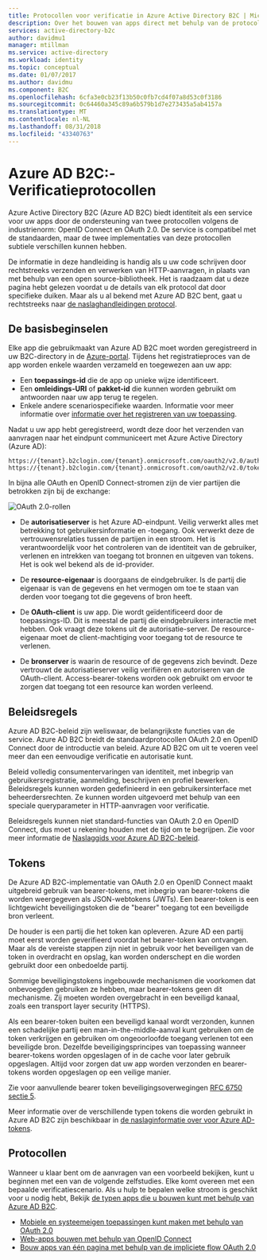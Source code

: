 ```yaml
---
title: Protocollen voor verificatie in Azure Active Directory B2C | Microsoft Docs
description: Over het bouwen van apps direct met behulp van de protocollen die worden ondersteund door Azure Active Directory B2C.
services: active-directory-b2c
author: davidmu1
manager: mtillman
ms.service: active-directory
ms.workload: identity
ms.topic: conceptual
ms.date: 01/07/2017
ms.author: davidmu
ms.component: B2C
ms.openlocfilehash: 6cfa3e0cb23f13b50c0fb7cd4f07a8d53c0f3186
ms.sourcegitcommit: 0c64460a345c89a6b579b1d7e273435a5ab4157a
ms.translationtype: MT
ms.contentlocale: nl-NL
ms.lasthandoff: 08/31/2018
ms.locfileid: "43340763"
---
```

# <a name="azure-ad-b2c-authentication-protocols"></a>Azure AD B2C:-Verificatieprotocollen
Azure Active Directory B2C (Azure AD B2C) biedt identiteit als een service voor uw apps door de ondersteuning van twee protocollen volgens de industrienorm: OpenID Connect en OAuth 2.0. De service is compatibel met de standaarden, maar de twee implementaties van deze protocollen subtiele verschillen kunnen hebben. 

De informatie in deze handleiding is handig als u uw code schrijven door rechtstreeks verzenden en verwerken van HTTP-aanvragen, in plaats van met behulp van een open source-bibliotheek. Het is raadzaam dat u deze pagina hebt gelezen voordat u de details van elk protocol dat door specifieke duiken. Maar als u al bekend met Azure AD B2C bent, gaat u rechtstreeks naar [de naslaghandleidingen protocol](#protocols).

<!-- TODO: Need link to libraries above -->

## <a name="the-basics"></a>De basisbeginselen
Elke app die gebruikmaakt van Azure AD B2C moet worden geregistreerd in uw B2C-directory in de [Azure-portal](https://portal.azure.com). Tijdens het registratieproces van de app worden enkele waarden verzameld en toegewezen aan uw app:

* Een **toepassings-id** die de app op unieke wijze identificeert.
* Een **omleidings-URI** of **pakket-id** die kunnen worden gebruikt om antwoorden naar uw app terug te regelen.
* Enkele andere scenariospecifieke waarden. Informatie voor meer informatie over [informatie over het registreren van uw toepassing](active-directory-b2c-app-registration.md).

Nadat u uw app hebt geregistreerd, wordt deze door het verzenden van aanvragen naar het eindpunt communiceert met Azure Active Directory (Azure AD):

```
https://{tenant}.b2clogin.com/{tenant}.onmicrosoft.com/oauth2/v2.0/authorize
https://{tenant}.b2clogin.com/{tenant}.onmicrosoft.com/oauth2/v2.0/token
```

In bijna alle OAuth en OpenID Connect-stromen zijn de vier partijen die betrokken zijn bij de exchange:

![OAuth 2.0-rollen](./media/active-directory-b2c-reference-protocols/protocols_roles.png)

* De **autorisatieserver** is het Azure AD-eindpunt. Veilig verwerkt alles met betrekking tot gebruikersinformatie en -toegang. Ook verwerkt deze de vertrouwensrelaties tussen de partijen in een stroom. Het is verantwoordelijk voor het controleren van de identiteit van de gebruiker, verlenen en intrekken van toegang tot bronnen en uitgeven van tokens. Het is ook wel bekend als de id-provider.

* De **resource-eigenaar** is doorgaans de eindgebruiker. Is de partij die eigenaar is van de gegevens en het vermogen om toe te staan van derden voor toegang tot die gegevens of bron heeft.

* De **OAuth-client** is uw app. Die wordt geïdentificeerd door de toepassings-ID. Dit is meestal de partij die eindgebruikers interactie met hebben. Ook vraagt deze tokens uit de autorisatie-server. De resource-eigenaar moet de client-machtiging voor toegang tot de resource te verlenen.

* De **bronserver** is waarin de resource of de gegevens zich bevindt. Deze vertrouwt de autorisatieserver veilig verifiëren en autoriseren van de OAuth-client. Access-bearer-tokens worden ook gebruikt om ervoor te zorgen dat toegang tot een resource kan worden verleend.

## <a name="policies"></a>Beleidsregels
Azure AD B2C-beleid zijn weliswaar, de belangrijkste functies van de service. Azure AD B2C breidt de standaardprotocollen OAuth 2.0 en OpenID Connect door de introductie van beleid. Azure AD B2C om uit te voeren veel meer dan een eenvoudige verificatie en autorisatie kunt. 

Beleid volledig consumentervaringen van identiteit, met inbegrip van gebruikersregistratie, aanmelding, beschrijven en profiel bewerken. Beleidsregels kunnen worden gedefinieerd in een gebruikersinterface met beheerdersrechten. Ze kunnen worden uitgevoerd met behulp van een speciale queryparameter in HTTP-aanvragen voor verificatie. 

Beleidsregels kunnen niet standard-functies van OAuth 2.0 en OpenID Connect, dus moet u rekening houden met de tijd om te begrijpen. Zie voor meer informatie de [Naslaggids voor Azure AD B2C-beleid](active-directory-b2c-reference-policies.md).

## <a name="tokens"></a>Tokens
De Azure AD B2C-implementatie van OAuth 2.0 en OpenID Connect maakt uitgebreid gebruik van bearer-tokens, met inbegrip van bearer-tokens die worden weergegeven als JSON-webtokens (JWTs). Een bearer-token is een lichtgewicht beveiligingstoken die de "bearer" toegang tot een beveiligde bron verleent.

De houder is een partij die het token kan opleveren. Azure AD een partij moet eerst worden geverifieerd voordat het bearer-token kan ontvangen. Maar als de vereiste stappen zijn niet in gebruik voor het beveiligen van de token in overdracht en opslag, kan worden onderschept en die worden gebruikt door een onbedoelde partij.

Sommige beveiligingstokens ingebouwde mechanismen die voorkomen dat onbevoegden gebruiken ze hebben, maar bearer-tokens geen dit mechanisme. Zij moeten worden overgebracht in een beveiligd kanaal, zoals een transport layer security (HTTPS). 

Als een bearer-token buiten een beveiligd kanaal wordt verzonden, kunnen een schadelijke partij een man-in-the-middle-aanval kunt gebruiken om de token verkrijgen en gebruiken om ongeoorloofde toegang verlenen tot een beveiligde bron. Dezelfde beveiligingsprincipes van toepassing wanneer bearer-tokens worden opgeslagen of in de cache voor later gebruik opgeslagen. Altijd voor zorgen dat uw app worden verzonden en bearer-tokens worden opgeslagen op een veilige manier.

Zie voor aanvullende bearer token beveiligingsoverwegingen [RFC 6750 sectie 5](http://tools.ietf.org/html/rfc6750).

Meer informatie over de verschillende typen tokens die worden gebruikt in Azure AD B2C zijn beschikbaar in [de naslaginformatie over voor Azure AD-tokens](active-directory-b2c-reference-tokens.md).

## <a name="protocols"></a>Protocollen
Wanneer u klaar bent om de aanvragen van een voorbeeld bekijken, kunt u beginnen met een van de volgende zelfstudies. Elke komt overeen met een bepaalde verificatiescenario. Als u hulp te bepalen welke stroom is geschikt voor u nodig hebt, Bekijk [de typen apps die u bouwen kunt met behulp van Azure AD B2C](active-directory-b2c-apps.md).

* [Mobiele en systeemeigen toepassingen kunt maken met behulp van OAuth 2.0](active-directory-b2c-reference-oauth-code.md)
* [Web-apps bouwen met behulp van OpenID Connect](active-directory-b2c-reference-oidc.md)
* [Bouw apps van één pagina met behulp van de impliciete flow OAuth 2.0](active-directory-b2c-reference-spa.md)

